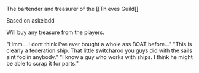 The bartender and treasurer of the [[Thieves Guild]]

Based on askeladd

Will buy any treasure from the players.

"Hmm... I dont think I've ever bought a whole ass BOAT before..."
"This is clearly a federation ship. That little switcharoo you guys did with the sails aint foolin anybody."
"I know a guy who works with ships. I think he might be able to scrap it for parts."